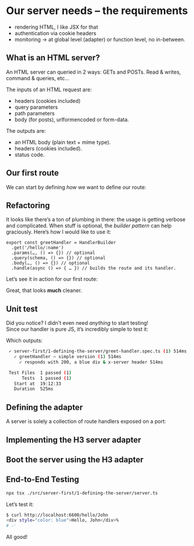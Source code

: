 # Our server needs – the requirements

- rendering HTML, I like JSX for that
- authentication via cookie headers
- monitoring -> at global level (adapter) or function level, no in-between.

## What is an HTML server?

An HTML server can queried in 2 ways: GETs and POSTs. Read & writes, command & queries, etc…

The inputs of an HTML request are:

- headers (cookies included)
- query parameters
- path parameters
- body (for posts), urlformencoded or form-data.

The outputs are:

- an HTML body (plain text + mime type).
- headers (cookies included).
- status code.

<!-- include [code:ts] ./server-first/definition/html-route.ts -->

<!-- include [code:ts] ./server-first/1-defining-the-server/handle-route.ts -->

## Our first route

We can start by defining _how_ we want to define our route:

<!-- include [code:ts] ./server-first/1-defining-the-server/greet-handler-1.tsx -->

## Refactoring

It looks like there’s a ton of plumbing in there: the usage is getting verbose and complicated. When stuff is optional, the _builder pattern_ can help graciously. Here’s how I would like to use it:

```tsx
export const greetHandler = HandlerBuilder
  .get('/hello/:name')
  .params(…, () => {}) // optional
  .query(schema, () => {}) // optional
  .body(…, () => {}) // optional
  .handle(async () => { … }) // builds the route and its handler.
```

Let’s see it in action for our first route:

<!-- include [code:ts] ./server-first/1-defining-the-server/greet-handler-2.tsx -->

Great, that looks **much** cleaner.

## Unit test

Did you notice? I didn’t even need _anything_ to start testing!<br>
Since our handler is pure JS, it’s incredibly simple to test it:

<!-- include [code:ts] ./server-first/1-defining-the-server/greet-handler.spec.ts -->

Which outputs:

```sh
 ✓ server-first/1-defining-the-server/greet-handler.spec.ts (1) 514ms
   ✓ greetHandler – simple version (1) 514ms
     ✓ responds with 200, a blue div & x-server header 514ms

 Test Files  1 passed (1)
      Tests  1 passed (1)
   Start at  19:12:33
   Duration  525ms
```

## Defining the adapter

A server is solely a collection of route handlers exposed on a port:

<!-- include [code:ts] ./server-first/1-defining-the-server/server-adapter.ts -->

## Implementing the H3 server adapter

<!-- include [code:ts] ./server-first/1-defining-the-server/h3-adapter.ts -->

## Boot the server using the H3 adapter

<!-- include [code:ts] ./server-first/1-defining-the-server/server.ts -->

## End-to-End Testing

```sh
npx tsx ./src/server-first/1-defining-the-server/server.ts
```

Let’s test it:

```sh
$ curl http://localhost:6600/hello/John
<div style="color: blue">Hello, John</div>%
# ✅
```

All good!
